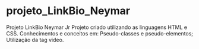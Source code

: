 # projeto_LinkBio_Neymar
Projeto LinkBio Neymar Jr
Projeto criado utilizando as linguagens HTML e CSS. Conhecimentos e conceitos em:
Pseudo-classes e pseudo-elementos;
Utilização da tag video.
